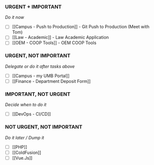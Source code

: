 ### URGENT + IMPORTANT
*Do it now*
- [ ] [[Campus - Push to Production]] - Git Push to Production (Meet with Tom)
- [ ] [[Law - Academic]] - Law Academic Application
- [ ] [[OEM - COOP Tools]] - OEM COOP Tools

### URGENT, NOT IMPORTANT
*Delegate or do it after tasks above*
- [ ] [[Campus - my UMB Portal]]
- [ ] [[Finance - Department Deposit Form]]

### IMPORTANT, NOT URGENT
*Decide when to do it*
- [ ] [[DevOps - CI/CD]] 

### NOT URGENT, NOT IMPORTANT
*Do it later / Dump it*
- [ ] [[PHP]]
- [ ] [[ColdFusion]]
- [ ] [[Vue.Js]]
